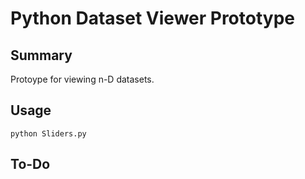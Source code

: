 # Python Dataset Viewer Prototype
## Summary
Protoype for viewing n-D datasets. 
## Usage
``` python Sliders.py ```
## To-Do

